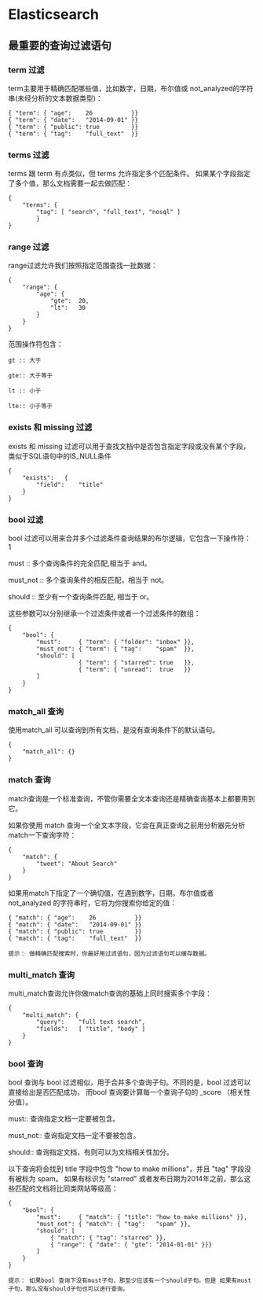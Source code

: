 # Elasticsearch

## 最重要的查询过滤语句

### term 过滤
term主要用于精确匹配哪些值，比如数字，日期，布尔值或 not_analyzed的字符串(未经分析的文本数据类型)：
```
{ "term": { "age":    26           }}
{ "term": { "date":   "2014-09-01" }}
{ "term": { "public": true         }}
{ "term": { "tag":    "full_text"  }}
```

### terms 过滤
terms 跟 term 有点类似，但 terms 允许指定多个匹配条件。 如果某个字段指定了多个值，那么文档需要一起去做匹配：
```
{
    "terms": {
        "tag": [ "search", "full_text", "nosql" ]
        }
}
```

### range 过滤
range过滤允许我们按照指定范围查找一批数据：
```
{
    "range": {
        "age": {
            "gte":  20,
            "lt":   30
        }
    }
}
```
范围操作符包含：
```
gt :: 大于

gte:: 大于等于

lt :: 小于

lte:: 小于等于
```

### exists 和 missing 过滤
exists 和 missing 过滤可以用于查找文档中是否包含指定字段或没有某个字段，类似于SQL语句中的IS_NULL条件
```
{
    "exists":   {
        "field":    "title"
    }
}
```

### bool 过滤

bool 过滤可以用来合并多个过滤条件查询结果的布尔逻辑，它包含一下操作符：
1

must :: 多个查询条件的完全匹配,相当于 and。

must_not :: 多个查询条件的相反匹配，相当于 not。

should :: 至少有一个查询条件匹配, 相当于 or。

这些参数可以分别继承一个过滤条件或者一个过滤条件的数组：
```
{
    "bool": {
        "must":     { "term": { "folder": "inbox" }},
        "must_not": { "term": { "tag":    "spam"  }},
        "should": [
                    { "term": { "starred": true   }},
                    { "term": { "unread":  true   }}
        ]
    }
}
```

### match_all 查询

使用match_all 可以查询到所有文档，是没有查询条件下的默认语句。
```
{
    "match_all": {}
}
```

### match 查询

match查询是一个标准查询，不管你需要全文本查询还是精确查询基本上都要用到它。

如果你使用 match 查询一个全文本字段，它会在真正查询之前用分析器先分析match一下查询字符：
```
{
    "match": {
        "tweet": "About Search"
    }
}
```
如果用match下指定了一个确切值，在遇到数字，日期，布尔值或者not_analyzed 的字符串时，它将为你搜索你给定的值：
```
{ "match": { "age":    26           }}
{ "match": { "date":   "2014-09-01" }}
{ "match": { "public": true         }}
{ "match": { "tag":    "full_text"  }}
```
    提示： 做精确匹配搜索时，你最好用过滤语句，因为过滤语句可以缓存数据。

### multi_match 查询

multi_match查询允许你做match查询的基础上同时搜索多个字段：
```
{
    "multi_match": {
        "query":    "full text search",
        "fields":   [ "title", "body" ]
    }
}
```

### bool 查询

bool 查询与 bool 过滤相似，用于合并多个查询子句。不同的是，bool 过滤可以直接给出是否匹配成功， 而bool 查询要计算每一个查询子句的 _score （相关性分值）。

must:: 查询指定文档一定要被包含。

must_not:: 查询指定文档一定不要被包含。

should:: 查询指定文档，有则可以为文档相关性加分。

以下查询将会找到 title 字段中包含 "how to make millions"，并且 "tag" 字段没有被标为 spam。 如果有标识为 "starred" 或者发布日期为2014年之前，那么这些匹配的文档将比同类网站等级高：
```
{
    "bool": {
        "must":     { "match": { "title": "how to make millions" }},
        "must_not": { "match": { "tag":   "spam" }},
        "should": [
            { "match": { "tag": "starred" }},
            { "range": { "date": { "gte": "2014-01-01" }}}
        ]
    }
}
```
    提示： 如果bool 查询下没有must子句，那至少应该有一个should子句。但是 如果有must子句，那么没有should子句也可以进行查询。